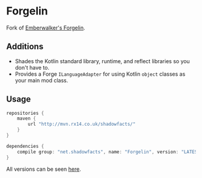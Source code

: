 # Forgelin
Fork of [Emberwalker's Forgelin](https://github.com/Emberwalker/Forgelin).

## Additions
- Shades the Kotlin standard library, runtime, and reflect libraries so you don't have to.
- Provides a Forge `ILanguageAdapter` for using Kotlin `object` classes as your main mod class.

## Usage
```groovy
repositories {
	maven {
		url "http://mvn.rx14.co.uk/shadowfacts/"
	}
}

dependencies {
	compile group: "net.shadowfacts", name: "Forgelin", version: "LATEST_VERSION"
}
```

All versions can be seen [here](http://mvn.rx14.co.uk/shadowfacts/net/shadowfacts/Forgelin/).
